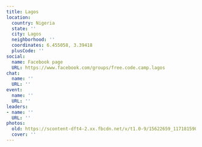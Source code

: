 ```yaml
---
title: Lagos
location:
  country: Nigeria
  state: ''
  city: Lagos
  neighborhood: ''
  coordinates: 6.455058, 3.39418
  plusCode: ''
social:
  name: Facebook page
  URL: https://www.facebook.com/groups/free.code.camp.lagos
chat:
  name: ''
  URL: ''
event:
  name: ''
  URL: ''
leaders:
- name: ''
  URL: ''
photos:
  old: https://scontent-dft4-2.xx.fbcdn.net/v/t1.0-9/15622659_1171815909522114_1489651884259638733_n.jpg?oh=aa44772f87e432aac8a71f7d33367e4f&oe=595B5D7E
  cover: ''
---
```


